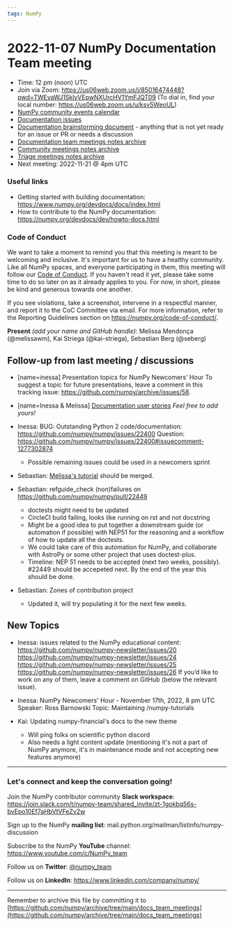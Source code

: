 ```yaml
---
tags: NumPy
---
```


# 2022-11-07 NumPy Documentation Team meeting

- Time: 12 pm (noon) UTC
- Join via Zoom: https://us06web.zoom.us/j/85016474448?pwd=TWEvaWJ1SklyVEpwNXUrcHV1YmFJQT09 (To dial in, find your local number: https://us06web.zoom.us/u/ksv5WeoUL)
- [NumPy community events calendar](https://scientific-python.org/calendars/)
- [Documentation issues](https://github.com/numpy/numpy/labels/04%20-%20Documentation)
- [Documentation brainstorming document](https://hackmd.io/RdtnQZpLRZqgNRe4gaJ0SA) - anything that is not yet ready for an issue or PR or needs a discussion
- [Documentation team meetings notes archive](https://github.com/numpy/archive/tree/main/docs_team_meetings)
- [Community meetings notes archive](https://github.com/numpy/archive/tree/main/community_meetings)
- [Triage meetings notes archive](https://github.com/numpy/archive/tree/master/triage_meetings)
- Next meeting: 2022-11-21 @ 4pm UTC
### Useful links

- Getting started with building documentation: https://www.numpy.org/devdocs/docs/index.html
- How to contribute to the NumPy documentation: https://numpy.org/devdocs/dev/howto-docs.html



### Code of Conduct

We want to take a moment to remind you that this meeting is meant to be welcoming and inclusive. It's important for us to have a healthy community. Like all NumPy spaces, and everyone participating in them, this meeting will follow our [Code of Conduct](https://numpy.org/code-of-conduct/). If you haven't read it yet, please take some time to do so later on as it already applies to you. For now, in short, please be kind and generous towards one another. 

If you see violations, take a screenshot, intervene in a respectful manner, and report it to the CoC Committee via email. For more information, refer to the Reporting Guidelines section on https://numpy.org/code-of-conduct/.

**Present** *(add your name and GitHub handle)*: Melissa Mendonça (@melissawm), Kai Striega (@kai-striega), Sebastian Berg (@seberg)


## Follow-up from last meeting / discussions

- [name=inessa] Presentation topics for NumPy Newcomers’ Hour 
To suggest a topic for future presentations, leave a comment in this tracking issue: https://github.com/numpy/archive/issues/58.

- [name=Inessa & Melissa] [Documentation user stories](https://github.com/numpy/numpy/issues/22089)
    *Feel free to add yours!*

- Inessa: BUG: Outstanding Python 2 code/documentation: https://github.com/numpy/numpy/issues/22400
Question: https://github.com/numpy/numpy/issues/22400#issuecomment-1277302874
    - Possible remaining issues could be used in a newcomers sprint 


- Sebastian: [Melissa's tutorial](https://github.com/numpy/numpy/pull/22375) should be merged.

- Sebastian: refguide_check (non)failures on https://github.com/numpy/numpy/pull/22449
    - doctests might need to be updated
    - CircleCI build failing, looks like running on rst and not docstring
    - Might be a good idea to put together a downstream guide (or automation if possible) with NEP51 for the reasoning and a workflow of how to update all the doctests.
    - We could take care of this automation for NumPy, and collaborate with AstroPy or some other project that uses doctest-plus.
    - Timeline: NEP 51 needs to be accepted (next two weeks, possibly). #22449 should be accepeted next. By the end of the year this should be done.

- Sebastian: Zones of contribution project
    - Updated it, will try populating it for the next few weeks. 

## New Topics
- Inessa: issues related to the NumPy educational content:
https://github.com/numpy/numpy-newsletter/issues/20
https://github.com/numpy/numpy-newsletter/issues/24
https://github.com/numpy/numpy-newsletter/issues/25
https://github.com/numpy/numpy-newsletter/issues/26
If you’d like to work on any of them, leave a comment on GitHub (below the relevant issue).

- Inessa: NumPy Newcomers' Hour - November 17th, 2022, 8 pm UTC
Speaker: Ross Barnowski
Topic: Maintaining /numpy-tutorials

- Kai: Updating numpy-financial's docs to the new theme
    - Will ping folks on scientific python discord
    - Also needs a light content update (mentioning it's not a part of NumPy anymore, it's in maintenance mode and not accepting new features anymore)


---

### Let's connect and keep the conversation going!
Join the NumPy contributor community **Slack workspace**: https://join.slack.com/t/numpy-team/shared_invite/zt-1gokbq56s-bvEpo10Ef7aHbVtVFeZv2w

Sign up to the NumPy **mailing list**: mail.python.org/mailman/listinfo/numpy-discussion

Subscribe to the NumPy **YouTube** channel: https://www.youtube.com/c/NumPy_team

Follow us on **Twitter**: [@numpy_team](https://twitter.com/numpy_team)

Follow us on **LinkedIn**: https://www.linkedin.com/company/numpy/

---
Remember to archive this file by committing it to 
[https://github.com/numpy/archive/tree/main/docs_team_meetings](https://github.com/numpy/archive/tree/main/docs_team_meetings)






